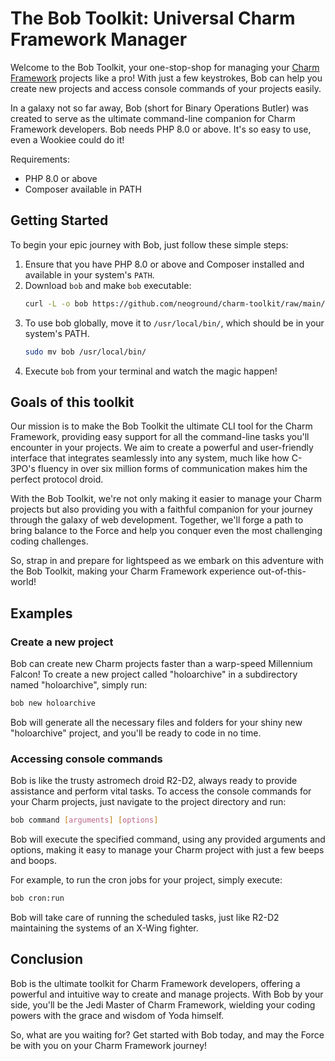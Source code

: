 # The Bob Toolkit: Universal Charm Framework Manager

Welcome to the Bob Toolkit, your one-stop-shop for managing 
your [Charm Framework](https://github.com/neoground/charm) projects like a pro! 
With just a few keystrokes, Bob can help you create new projects
and access console commands of your projects easily. 

In a galaxy not so far away, Bob (short for Binary Operations Butler) 
was created to serve as the ultimate command-line companion for 
Charm Framework developers. Bob needs PHP 8.0 or above.
It's so easy to use, even a Wookiee could do it!

Requirements:

- PHP 8.0 or above
- Composer available in PATH


## Getting Started

To begin your epic journey with Bob, just follow these simple steps:

1. Ensure that you have PHP 8.0 or above and Composer installed and available in your system's `PATH`.
2. Download `bob` and make `bob` executable:
    ```sh
   curl -L -o bob https://github.com/neoground/charm-toolkit/raw/main/bob && chmod +x bob
    ```
3. To use bob globally, move it to `/usr/local/bin/`, which should be in your system's PATH.
    ```sh
   sudo mv bob /usr/local/bin/
    ```
4. Execute `bob` from your terminal and watch the magic happen!


## Goals of this toolkit

Our mission is to make the Bob Toolkit the ultimate CLI tool for the Charm Framework, 
providing easy support for all the command-line tasks you'll encounter in your projects. 
We aim to create a powerful and user-friendly interface that integrates seamlessly 
into any system, much like how C-3PO's fluency in over six million forms of communication 
makes him the perfect protocol droid.

With the Bob Toolkit, we're not only making it easier to manage your Charm projects 
but also providing you with a faithful companion for your journey through the 
galaxy of web development. Together, we'll forge a path to bring balance to the 
Force and help you conquer even the most challenging coding challenges.

So, strap in and prepare for lightspeed as we embark on this adventure with 
the Bob Toolkit, making your Charm Framework experience out-of-this-world!


## Examples

### Create a new project

Bob can create new Charm projects faster than a warp-speed 
Millennium Falcon! To create a new project called "holoarchive" in a 
subdirectory named "holoarchive", simply run:

```sh
bob new holoarchive
```

Bob will generate all the necessary files and folders for your 
shiny new "holoarchive" project, and you'll be ready to code in no time.

### Accessing console commands

Bob is like the trusty astromech droid R2-D2, always ready to provide 
assistance and perform vital tasks. To access the console commands 
for your Charm projects, just navigate to the project directory and run:

```sh
bob command [arguments] [options]
```

Bob will execute the specified command, using any provided arguments 
and options, making it easy to manage your Charm project with just 
a few beeps and boops.

For example, to run the cron jobs for your project, simply execute:

```sh
bob cron:run
```

Bob will take care of running the scheduled tasks, 
just like R2-D2 maintaining the systems of an X-Wing fighter.


## Conclusion

Bob is the ultimate toolkit for Charm Framework developers, 
offering a powerful and intuitive way to create and manage projects. 
With Bob by your side, you'll be the Jedi Master of Charm Framework, 
wielding your coding powers with the grace and wisdom of Yoda himself.

So, what are you waiting for? Get started with Bob today, 
and may the Force be with you on your Charm Framework journey!
